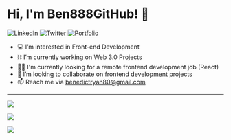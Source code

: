 # Hi, I'm Ben888GitHub! :wave:
    
[![LinkedIn](https://img.shields.io/badge/linkedin-%230077B5.svg?style=for-the-badge&logo=linkedin&logoColor=white)](https://www.linkedin.com/in/benedict-ryan/)
[![Twitter](https://img.shields.io/badge/Twitter-%231DA1F2.svg?style=for-the-badge&logo=Twitter&logoColor=white)](https://twitter.com/BenedictRyan10)
[![Portfolio](https://img.shields.io/badge/Portfolio-%23000000.svg?style=for-the-badge&logo=firefox&logoColor=#FF7139)](https://benedict-ryan.vercel.app/)

- 💻 I’m interested in Front-end Development
- ⛓ I’m currently working on Web 3.0 Projects
- 🧑‍💻 I'm currently looking for a remote frontend development job (React)
- 🔬 I’m looking to collaborate on frontend development projects
- 📫 Reach me via benedictryan80@gmail.com
---
[![](https://github-readme-stats.vercel.app/api?username=Ben888GitHub&theme=algolia)](https://github.com/Ben888GitHub)

[![](https://github-readme-streak-stats.herokuapp.com/?user=Ben888GitHub&theme=algolia)](https://github.com/Ben888GitHub)

[![](https://activity-graph.herokuapp.com/graph?username=Ben888GitHub&custom_title=Ben888GitHub's%20Contribution%20Graph&theme=react-dark)](https://github.com/Ben888GitHub)

<!--
**Ben888GitHub/Ben888GitHub** is a ✨ _special_ ✨ repository because its `README.md` (this file) appears on your GitHub profile.
### Hi there 👋
-->
